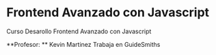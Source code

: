 # Frontend Avanzado con Javascript

Curso Desarollo Frontend Avanzado con Javascript

**Profesor: ** Kevin Martinez
Trabaja en GuideSmiths